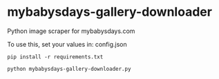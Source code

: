 # mybabysdays-gallery-downloader
Python image scraper for mybabysdays.com

To use this, set your values in: config.json

```
pip install -r requirements.txt

python mybabysdays-gallery-downloader.py
```